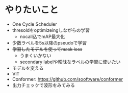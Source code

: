 # やりたいこと
- One Cycle Scheduler
- thresoldをoptimizeingしながらの学習
  - nocall込でmAP最大化
- 少数ラベルを5s以降のpseudoで学習
- ~~学習したモデルを使ってmask loss~~
  - うまくいかない
  - secondary labelや曖昧なラベルの学習に使いたい
- モデルを変える
 - ViT
 - Conformer: https://github.com/sooftware/conformer 
- 出力チェックで波形をみてみる
